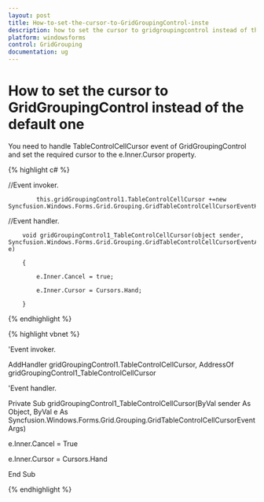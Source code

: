 ```yaml
---
layout: post
title: How-to-set-the-cursor-to-GridGroupingControl-inste
description: how to set the cursor to gridgroupingcontrol instead of the default one
platform: windowsforms
control: GridGrouping
documentation: ug
---
```


# How to set the cursor to GridGroupingControl instead of the default one

You need to handle TableControlCellCursor event of GridGroupingControl and set the required cursor to the e.Inner.Cursor property.

{% highlight c# %}

//Event invoker.

            this.gridGroupingControl1.TableControlCellCursor +=new Syncfusion.Windows.Forms.Grid.Grouping.GridTableControlCellCursorEventHandler(gridGroupingControl1_TableControlCellCursor);



//Event handler. 

        void gridGroupingControl1_TableControlCellCursor(object sender, Syncfusion.Windows.Forms.Grid.Grouping.GridTableControlCellCursorEventArgs e)

        {

            e.Inner.Cancel = true;           

            e.Inner.Cursor = Cursors.Hand;

        }




{% endhighlight %}


{% highlight vbnet %}



'Event invoker.

AddHandler gridGroupingControl1.TableControlCellCursor, AddressOf gridGroupingControl1_TableControlCellCursor



'Event handler.

Private Sub gridGroupingControl1_TableControlCellCursor(ByVal sender As Object, ByVal e As Syncfusion.Windows.Forms.Grid.Grouping.GridTableControlCellCursorEventArgs)

e.Inner.Cancel = True

e.Inner.Cursor = Cursors.Hand

End Sub


{% endhighlight %}


